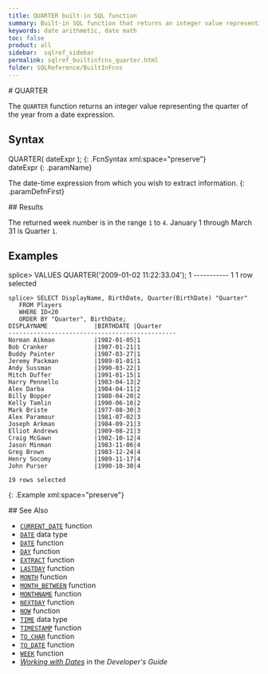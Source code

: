 ```yaml
---
title: QUARTER built-in SQL function
summary: Built-in SQL function that returns an integer value representing the quarter of the year from a date expression
keywords: date arithmetic, date math
toc: false
product: all
sidebar:  sqlref_sidebar
permalink: sqlref_builtinfcns_quarter.html
folder: SQLReference/BuiltInFcns
---
```

<section>
<div class="TopicContent" data-swiftype-index="true" markdown="1">
# QUARTER

The `QUARTER` function returns an integer value representing the quarter
of the year from a date expression.

## Syntax

<div class="fcnWrapperWide" markdown="1">
    QUARTER( dateExpr );
{: .FcnSyntax xml:space="preserve"}

</div>
<div class="paramList" markdown="1">
dateExpr
{: .paramName}

The date-time expression from which you wish to extract information.
{: .paramDefnFirst}

</div>
## Results

The returned week number is in the range `1` to `4`. January 1 through
March 31 is Quarter `1`.

## Examples

<div class="preWrapper" markdown="1">
    splice> VALUES QUARTER('2009-01-02 11:22:33.04');
    1
    -----------
    1
    1 row selected
    
    splice> SELECT DisplayName, BirthDate, Quarter(BirthDate) "Quarter"
       FROM Players
       WHERE ID<20
       ORDER BY "Quarter", BirthDate;
    DISPLAYNAME             |BIRTHDATE |Quarter
    -----------------------------------------------
    Norman Aikman           |1982-01-05|1
    Bob Cranker             |1987-01-21|1
    Buddy Painter           |1987-03-27|1
    Jeremy Packman          |1989-01-01|1
    Andy Sussman            |1990-03-22|1
    Mitch Duffer            |1991-01-15|1
    Harry Pennello          |1983-04-13|2
    Alex Darba              |1984-04-11|2
    Billy Bopper            |1988-04-20|2
    Kelly Tamlin            |1990-06-16|2
    Mark Briste             |1977-08-30|3
    Alex Paramour           |1981-07-02|3
    Joseph Arkman           |1984-09-21|3
    Elliot Andrews          |1989-08-21|3
    Craig McGawn            |1982-10-12|4
    Jason Minman            |1983-11-06|4
    Greg Brown              |1983-12-24|4
    Henry Socomy            |1989-11-17|4
    John Purser             |1990-10-30|4
    
    19 rows selected
{: .Example xml:space="preserve"}

</div>
## See Also

* [`CURRENT_DATE`](sqlref_builtinfcns_currentdate.html) function
* [`DATE`](sqlref_builtinfcns_date.html) data type
* [`DATE`](sqlref_builtinfcns_date.html) function
* [`DAY`](sqlref_builtinfcns_day.html) function
* [`EXTRACT`](sqlref_builtinfcns_extract.html) function
* [`LASTDAY`](sqlref_builtinfcns_day.html) function
* [`MONTH`](sqlref_builtinfcns_month.html) function
* [`MONTH_BETWEEN`](sqlref_builtinfcns_monthbetween.html) function
* [`MONTHNAME`](sqlref_builtinfcns_monthname.html) function
* [`NEXTDAY`](sqlref_builtinfcns_day.html) function
* [`NOW`](sqlref_builtinfcns_now.html) function
* [`TIME`](sqlref_builtinfcns_time.html) data type
* [`TIMESTAMP`](sqlref_builtinfcns_timestamp.html) function
* [`TO_CHAR`](sqlref_builtinfcns_char.html) function
* [`TO_DATE`](sqlref_builtinfcns_date.html) function
* [`WEEK`](sqlref_builtinfcns_week.html) function
* *[Working with Dates](developers_fundamentals_dates.html)* in the
  *Developer's Guide*

</div>
</section>

